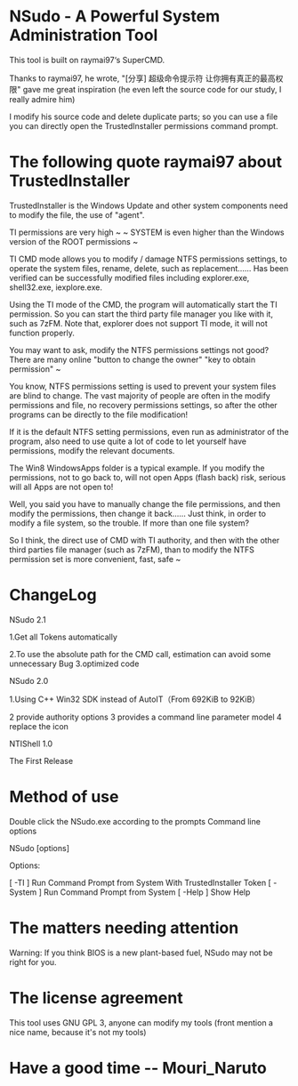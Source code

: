 NSudo - A Powerful System Administration Tool
========================================================================================



This tool is built on raymai97‘s SuperCMD.

Thanks to raymai97, he wrote, "[分享] 超级命令提示符 让你拥有真正的最高权限" gave me great inspiration (he even left the source code for our study, I really admire him)

I modify his source code and delete duplicate parts; so you can use a file you can directly open the TrustedInstaller permissions command prompt.

The following quote raymai97 about TrustedInstaller
========================================================================================

TrustedInstaller is the Windows Update and other system components need to modify the file, the use of "agent".

TI permissions are very high ~ ~ SYSTEM is even higher than the Windows version of the ROOT permissions ~

TI CMD mode allows you to modify / damage NTFS permissions settings, to operate the system files, rename, delete, such as replacement...... Has been verified can be successfully modified files including explorer.exe, shell32.exe, iexplore.exe.

Using the TI mode of the CMD, the program will automatically start the TI permission. So you can start the third party file manager you like with it, such as 7zFM. Note that, explorer does not support TI mode, it will not function properly.

You may want to ask, modify the NTFS permissions settings not good? There are many online "button to change the owner" "key to obtain permission" ~

You know, NTFS permissions setting is used to prevent your system files are blind to change. The vast majority of people are often in the modify permissions and file, no recovery permissions settings, so after the other programs can be directly to the file modification!

If it is the default NTFS setting permissions, even run as administrator of the program, also need to use quite a lot of code to let yourself have permissions, modify the relevant documents.

The Win8 WindowsApps folder is a typical example. If you modify the permissions, not to go back to, will not open Apps (flash back) risk, serious will all Apps are not open to!

Well, you said you have to manually change the file permissions, and then modify the permissions, then change it back...... Just think, in order to modify a file system, so the trouble. If more than one file system?

So I think, the direct use of CMD with TI authority, and then with the other third parties file manager (such as 7zFM), than to modify the NTFS permission set is more convenient, fast, safe ~

ChangeLog
========================================================================================


NSudo 2.1



1.Get all Tokens automatically

2.To use the absolute path for the CMD call, estimation can avoid some unnecessary Bug
3.optimized code




NSudo 2.0



1.Using C++ Win32 SDK instead of AutoIT（From 692KiB to 92KiB）


2 provide authority  options
3 provides a command line parameter model
4 replace the icon

NTIShell 1.0


The First Release


Method of use
========================================================================================
Double click the NSudo.exe according to the prompts
Command line options

NSudo [options]

Options:

[ -TI ] Run Command Prompt from System With TrustedInstaller Token
[ -System ] Run Command Prompt from System
[ -Help ] Show Help

The matters needing attention
========================================================================================
Warning: If you think BIOS is a new plant-based fuel, NSudo may not be right for you.

The license agreement
========================================================================================
This tool uses GNU GPL 3, anyone can modify my tools (front mention a nice name, because it's not my tools)

Have a good time -- Mouri_Naruto
========================================================================================
